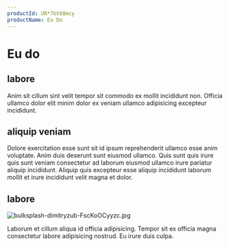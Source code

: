 ```yaml
---
productId: UR*7bt08mcy
productName: Eu Do
---
```


# Eu do

## labore

Anim sit cillum sint velit tempor sit commodo ex mollit incididunt non. Officia ullamco dolor elit minim dolor ex veniam ullamco adipisicing excepteur incididunt.

## aliquip veniam

Dolore exercitation esse sunt sit id ipsum reprehenderit ullamco esse anim voluptate. Anim duis deserunt sunt eiusmod ullamco. Quis sunt quis irure quis sunt veniam consectetur ad laborum eiusmod ullamco irure pariatur aliquip incididunt. Aliquip quis excepteur esse aliquip incididunt laborum mollit et irure incididunt velit magna et dolor.

## labore

<img class="bordered" src="/_merged_assets/_static/images/bulksplash-dimitryzub-FscKoOCyyzc.jpg" alt="bulksplash-dimitryzub-FscKoOCyyzc.jpg" />

Laborum et cillum aliqua id officia adipisicing. Tempor sit ex officia magna consectetur labore adipisicing nostrud. Eu irure duis culpa.